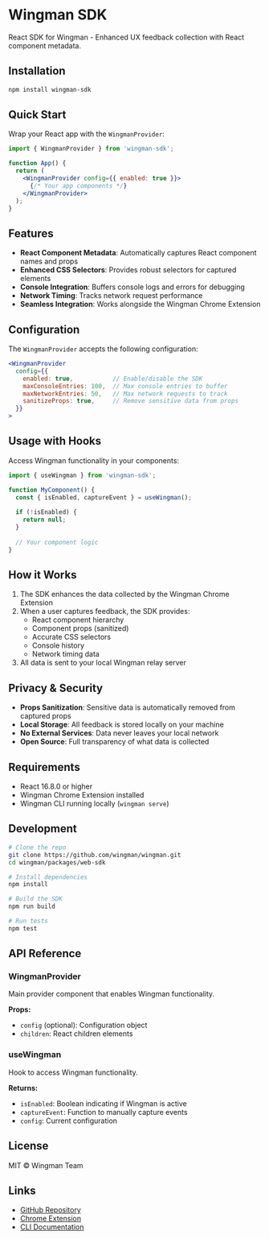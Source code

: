 # Wingman SDK

React SDK for Wingman - Enhanced UX feedback collection with React component metadata.

## Installation

```bash
npm install wingman-sdk
```

## Quick Start

Wrap your React app with the `WingmanProvider`:

```jsx
import { WingmanProvider } from 'wingman-sdk';

function App() {
  return (
    <WingmanProvider config={{ enabled: true }}>
      {/* Your app components */}
    </WingmanProvider>
  );
}
```

## Features

- **React Component Metadata**: Automatically captures React component names and props
- **Enhanced CSS Selectors**: Provides robust selectors for captured elements
- **Console Integration**: Buffers console logs and errors for debugging
- **Network Timing**: Tracks network request performance
- **Seamless Integration**: Works alongside the Wingman Chrome Extension

## Configuration

The `WingmanProvider` accepts the following configuration:

```jsx
<WingmanProvider
  config={{
    enabled: true,           // Enable/disable the SDK
    maxConsoleEntries: 100,  // Max console entries to buffer
    maxNetworkEntries: 50,   // Max network requests to track
    sanitizeProps: true,     // Remove sensitive data from props
  }}
>
```

## Usage with Hooks

Access Wingman functionality in your components:

```jsx
import { useWingman } from 'wingman-sdk';

function MyComponent() {
  const { isEnabled, captureEvent } = useWingman();
  
  if (!isEnabled) {
    return null;
  }
  
  // Your component logic
}
```

## How it Works

1. The SDK enhances the data collected by the Wingman Chrome Extension
2. When a user captures feedback, the SDK provides:
   - React component hierarchy
   - Component props (sanitized)
   - Accurate CSS selectors
   - Console history
   - Network timing data
3. All data is sent to your local Wingman relay server

## Privacy & Security

- **Props Sanitization**: Sensitive data is automatically removed from captured props
- **Local Storage**: All feedback is stored locally on your machine
- **No External Services**: Data never leaves your local network
- **Open Source**: Full transparency of what data is collected

## Requirements

- React 16.8.0 or higher
- Wingman Chrome Extension installed
- Wingman CLI running locally (`wingman serve`)

## Development

```bash
# Clone the repo
git clone https://github.com/wingman/wingman.git
cd wingman/packages/web-sdk

# Install dependencies
npm install

# Build the SDK
npm run build

# Run tests
npm test
```

## API Reference

### WingmanProvider

Main provider component that enables Wingman functionality.

**Props:**
- `config` (optional): Configuration object
- `children`: React children elements

### useWingman

Hook to access Wingman functionality.

**Returns:**
- `isEnabled`: Boolean indicating if Wingman is active
- `captureEvent`: Function to manually capture events
- `config`: Current configuration

## License

MIT © Wingman Team

## Links

- [GitHub Repository](https://github.com/wingman/wingman)
- [Chrome Extension](https://chrome.google.com/webstore)
- [CLI Documentation](https://www.npmjs.com/package/wingman-cli)